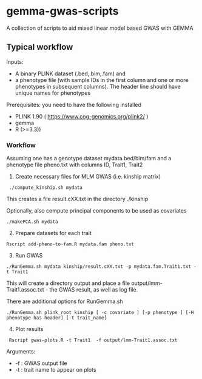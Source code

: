 # gemma-gwas-scripts
A collection of scripts to aid mixed linear model based GWAS with GEMMA

##  Typical workflow

Inputs: 
 - A binary PLINK dataset (.bed,.bim,.fam) and
 - a phenotype file (with sample IDs in the first column and one or more phenotypes in subsequent columns). The header line should have unique names for phenotypes

Prerequisites: you need to have the following installed
 -  PLINK 1.90 ( https://www.cog-genomics.org/plink2/ )
 - gemma
 - R (>=3.3))

###  Workflow 

Assuming one has a genotype dataset mydata.bed/bim/fam and a phenotype file pheno.txt with columns ID, Trait1, Trait2

 1. Create necessary files for MLM GWAS (i.e. kinship matrix)
```
 ./compute_kinship.sh mydata

```
This creates a file result.cXX.txt in the directory ./kinship


Optionally, also compute principal components to be used as covariates
```
./makePCA.sh mydata
```

 2. Prepare datasets for each trait
```
Rscript add-pheno-to-fam.R mydata.fam pheno.txt

```

 3. Run GWAS

```
./RunGemma.sh mydata kinship/result.cXX.txt -p mydata.fam.Trait1.txt -t Trait1
```
This will create a directory output and place a file output/lmm-Trait1.assoc.txt - the GWAS result, as well as log file.

There are  additional options for RunGemma.sh 
```
./RunGemma.sh plink_root kinship [ -c covariate ] [-p phenotype ] [-H phenotype has header] [-t trait_name]
```

 4. Plot results
```
 Rscript gwas-plots.R -t Trait1  -f output/lmm-Trait1.assoc.txt
```
Arguments: 
 - -f : GWAS output file
 - -t : trait name to appear on plots

